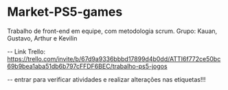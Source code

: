 # Market-PS5-games
Trabalho de front-end em equipe, com metodologia scrum. Grupo: Kauan, Gustavo, Arthur e Kevilin

-- Link Trello:
https://trello.com/invite/b/67d9a9336bbbd17899d4b0dd/ATTI6f772ce50bc69b9bea1aba51db6b797cFFDF6BEC/trabalho-ps5-jogos

-- entrar para verificar atividades e realizar alterações nas etiquetas!!!